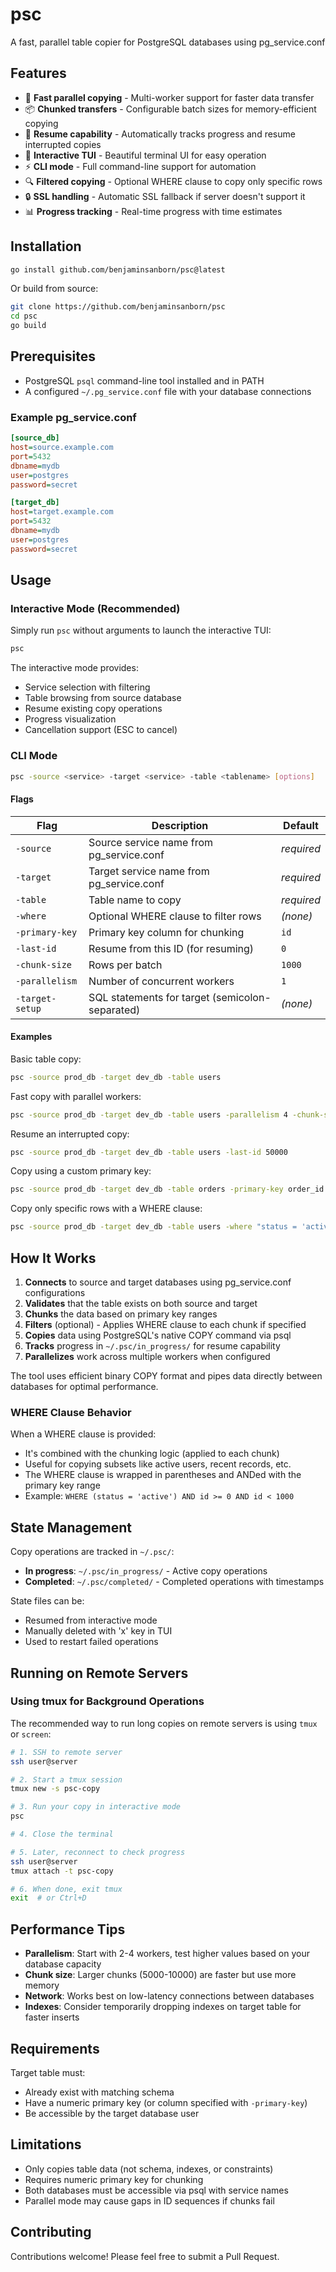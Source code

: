 # psc

A fast, parallel table copier for PostgreSQL databases using pg_service.conf

## Features

- 🚀 **Fast parallel copying** - Multi-worker support for faster data transfer
- 📦 **Chunked transfers** - Configurable batch sizes for memory-efficient copying
- 🔄 **Resume capability** - Automatically tracks progress and resume interrupted copies
- 🎨 **Interactive TUI** - Beautiful terminal UI for easy operation
- ⚡ **CLI mode** - Full command-line support for automation
- 🔍 **Filtered copying** - Optional WHERE clause to copy only specific rows
- 🔒 **SSL handling** - Automatic SSL fallback if server doesn't support it
- 📊 **Progress tracking** - Real-time progress with time estimates

## Installation

```bash
go install github.com/benjaminsanborn/psc@latest
```

Or build from source:

```bash
git clone https://github.com/benjaminsanborn/psc
cd psc
go build
```

## Prerequisites

- PostgreSQL `psql` command-line tool installed and in PATH
- A configured `~/.pg_service.conf` file with your database connections

### Example pg_service.conf

```ini
[source_db]
host=source.example.com
port=5432
dbname=mydb
user=postgres
password=secret

[target_db]
host=target.example.com
port=5432
dbname=mydb
user=postgres
password=secret
```

## Usage

### Interactive Mode (Recommended)

Simply run `psc` without arguments to launch the interactive TUI:

```bash
psc
```

The interactive mode provides:
- Service selection with filtering
- Table browsing from source database
- Resume existing copy operations
- Progress visualization
- Cancellation support (ESC to cancel)

### CLI Mode

```bash
psc -source <service> -target <service> -table <tablename> [options]
```

#### Flags

| Flag | Description | Default |
|------|-------------|---------|
| `-source` | Source service name from pg_service.conf | *required* |
| `-target` | Target service name from pg_service.conf | *required* |
| `-table` | Table name to copy | *required* |
| `-where` | Optional WHERE clause to filter rows | *(none)* |
| `-primary-key` | Primary key column for chunking | `id` |
| `-last-id` | Resume from this ID (for resuming) | `0` |
| `-chunk-size` | Rows per batch | `1000` |
| `-parallelism` | Number of concurrent workers | `1` |
| `-target-setup` | SQL statements for target (semicolon-separated) | *(none)* |

#### Examples

Basic table copy:
```bash
psc -source prod_db -target dev_db -table users
```

Fast copy with parallel workers:
```bash
psc -source prod_db -target dev_db -table users -parallelism 4 -chunk-size 5000
```

Resume an interrupted copy:
```bash
psc -source prod_db -target dev_db -table users -last-id 50000
```

Copy using a custom primary key:
```bash
psc -source prod_db -target dev_db -table orders -primary-key order_id
```

Copy only specific rows with a WHERE clause:
```bash
psc -source prod_db -target dev_db -table users -where "status = 'active' AND created_at > '2024-01-01'"
```

## How It Works

1. **Connects** to source and target databases using pg_service.conf configurations
2. **Validates** that the table exists on both source and target
3. **Chunks** the data based on primary key ranges
4. **Filters** (optional) - Applies WHERE clause to each chunk if specified
5. **Copies** data using PostgreSQL's native COPY command via psql
6. **Tracks** progress in `~/.psc/in_progress/` for resume capability
7. **Parallelizes** work across multiple workers when configured

The tool uses efficient binary COPY format and pipes data directly between databases for optimal performance.

### WHERE Clause Behavior

When a WHERE clause is provided:
- It's combined with the chunking logic (applied to each chunk)
- Useful for copying subsets like active users, recent records, etc.
- The WHERE clause is wrapped in parentheses and ANDed with the primary key range
- Example: `WHERE (status = 'active') AND id >= 0 AND id < 1000`

## State Management

Copy operations are tracked in `~/.psc/`:
- **In progress**: `~/.psc/in_progress/` - Active copy operations
- **Completed**: `~/.psc/completed/` - Completed operations with timestamps

State files can be:
- Resumed from interactive mode
- Manually deleted with 'x' key in TUI
- Used to restart failed operations

## Running on Remote Servers

### Using tmux for Background Operations

The recommended way to run long copies on remote servers is using `tmux` or `screen`:

```bash
# 1. SSH to remote server
ssh user@server

# 2. Start a tmux session
tmux new -s psc-copy

# 3. Run your copy in interactive mode
psc

# 4. Close the terminal

# 5. Later, reconnect to check progress
ssh user@server
tmux attach -t psc-copy

# 6. When done, exit tmux
exit  # or Ctrl+D
```

## Performance Tips

- **Parallelism**: Start with 2-4 workers, test higher values based on your database capacity
- **Chunk size**: Larger chunks (5000-10000) are faster but use more memory
- **Network**: Works best on low-latency connections between databases
- **Indexes**: Consider temporarily dropping indexes on target table for faster inserts

## Requirements

Target table must:
- Already exist with matching schema
- Have a numeric primary key (or column specified with `-primary-key`)
- Be accessible by the target database user

## Limitations

- Only copies table data (not schema, indexes, or constraints)
- Requires numeric primary key for chunking
- Both databases must be accessible via psql with service names
- Parallel mode may cause gaps in ID sequences if chunks fail

## Contributing

Contributions welcome! Please feel free to submit a Pull Request.
